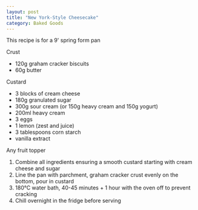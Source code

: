 ```yaml
---
layout: post
title: "New York-Style Cheesecake"
category: Baked Goods
---
```


This recipe is for a 9' spring form pan

Crust
- 120g graham cracker biscuits
- 60g butter

Custard
- 3 blocks of cream cheese
- 180g granulated sugar
- 300g sour cream (or 150g heavy cream and 150g yogurt)
- 200ml heavy cream
- 3 eggs
- 1 lemon (zest and juice)
- 3 tablespoons corn starch
- vanilla extract

Any fruit topper

1. Combine all ingredients ensuring a smooth custard starting with cream cheese and sugar
2. Line the pan with parchment, graham cracker crust evenly on the bottom, pour in custard
3. 180°C water bath, 40-45 minutes + 1 hour with the oven off to prevent cracking
4. Chill overnight in the fridge before serving